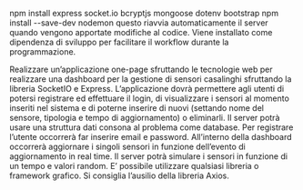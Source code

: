 npm install express socket.io bcryptjs mongoose dotenv bootstrap
npm install --save-dev nodemon              questo riavvia automaticamente il server quando vengono apportate modifiche al codice. Viene installato come dipendenza di      sviluppo per facilitare il workflow durante la programmazione.


Realizzare un’applicazione one-page sfruttando le tecnologie web per realizzare una dashboard per la gestione di sensori casalinghi sfruttando la libreria SocketIO e Express. L’applicazione dovrà permettere agli utenti di potersi registrare ed effettuare il login, di visualizzare i sensori al momento inseriti nel sistema e di poterne inserire di nuovi (settando nome del sensore, tipologia e tempo di aggiornamento) o eliminarli. Il server potrà usare una struttura dati consona al problema come database. Per registrare l’utente occorrerà far inserire email e password. All’interno della dashboard occorrerà aggiornare i singoli sensori in funzione dell’evento di aggiornamento in real time. Il server potrà simulare i sensori in funzione di un tempo e valori random. E’ possibile utilizzare qualsiasi libreria o framework grafico. Si consiglia l’ausilio della libreria Axios.